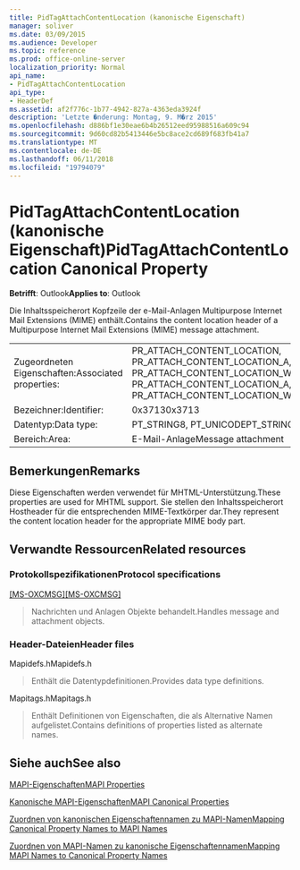 ```yaml
---
title: PidTagAttachContentLocation (kanonische Eigenschaft)
manager: soliver
ms.date: 03/09/2015
ms.audience: Developer
ms.topic: reference
ms.prod: office-online-server
localization_priority: Normal
api_name:
- PidTagAttachContentLocation
api_type:
- HeaderDef
ms.assetid: af2f776c-1b77-4942-827a-4363eda3924f
description: 'Letzte �nderung: Montag, 9. M�rz 2015'
ms.openlocfilehash: d886bf1e30eae6b4b26512eed95988516a609c94
ms.sourcegitcommit: 9d60cd82b5413446e5bc8ace2cd689f683fb41a7
ms.translationtype: MT
ms.contentlocale: de-DE
ms.lasthandoff: 06/11/2018
ms.locfileid: "19794079"
---
```

# <a name="pidtagattachcontentlocation-canonical-property"></a><span data-ttu-id="03ebf-103">PidTagAttachContentLocation (kanonische Eigenschaft)</span><span class="sxs-lookup"><span data-stu-id="03ebf-103">PidTagAttachContentLocation Canonical Property</span></span>

  
  
<span data-ttu-id="03ebf-104">**Betrifft**: Outlook</span><span class="sxs-lookup"><span data-stu-id="03ebf-104">**Applies to**: Outlook</span></span> 
  
<span data-ttu-id="03ebf-105">Die Inhaltsspeicherort Kopfzeile der e-Mail-Anlagen Multipurpose Internet Mail Extensions (MIME) enthält.</span><span class="sxs-lookup"><span data-stu-id="03ebf-105">Contains the content location header of a Multipurpose Internet Mail Extensions (MIME) message attachment.</span></span> 
  
|||
|:-----|:-----|
|<span data-ttu-id="03ebf-106">Zugeordneten Eigenschaften:</span><span class="sxs-lookup"><span data-stu-id="03ebf-106">Associated properties:</span></span>  <br/> |<span data-ttu-id="03ebf-107">PR_ATTACH_CONTENT_LOCATION, PR_ATTACH_CONTENT_LOCATION_A, PR_ATTACH_CONTENT_LOCATION_W</span><span class="sxs-lookup"><span data-stu-id="03ebf-107">PR_ATTACH_CONTENT_LOCATION, PR_ATTACH_CONTENT_LOCATION_A, PR_ATTACH_CONTENT_LOCATION_W</span></span>  <br/> |
|<span data-ttu-id="03ebf-108">Bezeichner:</span><span class="sxs-lookup"><span data-stu-id="03ebf-108">Identifier:</span></span>  <br/> |<span data-ttu-id="03ebf-109">0x3713</span><span class="sxs-lookup"><span data-stu-id="03ebf-109">0x3713</span></span>  <br/> |
|<span data-ttu-id="03ebf-110">Datentyp:</span><span class="sxs-lookup"><span data-stu-id="03ebf-110">Data type:</span></span>  <br/> |<span data-ttu-id="03ebf-111">PT_STRING8, PT_UNICODE</span><span class="sxs-lookup"><span data-stu-id="03ebf-111">PT_STRING8, PT_UNICODE</span></span>  <br/> |
|<span data-ttu-id="03ebf-112">Bereich:</span><span class="sxs-lookup"><span data-stu-id="03ebf-112">Area:</span></span>  <br/> |<span data-ttu-id="03ebf-113">E-Mail-Anlage</span><span class="sxs-lookup"><span data-stu-id="03ebf-113">Message attachment</span></span>  <br/> |
   
## <a name="remarks"></a><span data-ttu-id="03ebf-114">Bemerkungen</span><span class="sxs-lookup"><span data-stu-id="03ebf-114">Remarks</span></span>

<span data-ttu-id="03ebf-115">Diese Eigenschaften werden verwendet für MHTML-Unterstützung.</span><span class="sxs-lookup"><span data-stu-id="03ebf-115">These properties are used for MHTML support.</span></span> <span data-ttu-id="03ebf-116">Sie stellen den Inhaltsspeicherort Hostheader für die entsprechenden MIME-Textkörper dar.</span><span class="sxs-lookup"><span data-stu-id="03ebf-116">They represent the content location header for the appropriate MIME body part.</span></span> 
  
## <a name="related-resources"></a><span data-ttu-id="03ebf-117">Verwandte Ressourcen</span><span class="sxs-lookup"><span data-stu-id="03ebf-117">Related resources</span></span>

### <a name="protocol-specifications"></a><span data-ttu-id="03ebf-118">Protokollspezifikationen</span><span class="sxs-lookup"><span data-stu-id="03ebf-118">Protocol specifications</span></span>

<span data-ttu-id="03ebf-119">[[MS-OXCMSG]](http://msdn.microsoft.com/library/7fd7ec40-deec-4c06-9493-1bc06b349682%28Office.15%29.aspx)</span><span class="sxs-lookup"><span data-stu-id="03ebf-119">[[MS-OXCMSG]](http://msdn.microsoft.com/library/7fd7ec40-deec-4c06-9493-1bc06b349682%28Office.15%29.aspx)</span></span>
  
> <span data-ttu-id="03ebf-120">Nachrichten und Anlagen Objekte behandelt.</span><span class="sxs-lookup"><span data-stu-id="03ebf-120">Handles message and attachment objects.</span></span>
    
### <a name="header-files"></a><span data-ttu-id="03ebf-121">Header-Dateien</span><span class="sxs-lookup"><span data-stu-id="03ebf-121">Header files</span></span>

<span data-ttu-id="03ebf-122">Mapidefs.h</span><span class="sxs-lookup"><span data-stu-id="03ebf-122">Mapidefs.h</span></span>
  
> <span data-ttu-id="03ebf-123">Enthält die Datentypdefinitionen.</span><span class="sxs-lookup"><span data-stu-id="03ebf-123">Provides data type definitions.</span></span>
    
<span data-ttu-id="03ebf-124">Mapitags.h</span><span class="sxs-lookup"><span data-stu-id="03ebf-124">Mapitags.h</span></span>
  
> <span data-ttu-id="03ebf-125">Enthält Definitionen von Eigenschaften, die als Alternative Namen aufgelistet.</span><span class="sxs-lookup"><span data-stu-id="03ebf-125">Contains definitions of properties listed as alternate names.</span></span>
    
## <a name="see-also"></a><span data-ttu-id="03ebf-126">Siehe auch</span><span class="sxs-lookup"><span data-stu-id="03ebf-126">See also</span></span>



[<span data-ttu-id="03ebf-127">MAPI-Eigenschaften</span><span class="sxs-lookup"><span data-stu-id="03ebf-127">MAPI Properties</span></span>](mapi-properties.md)
  
[<span data-ttu-id="03ebf-128">Kanonische MAPI-Eigenschaften</span><span class="sxs-lookup"><span data-stu-id="03ebf-128">MAPI Canonical Properties</span></span>](mapi-canonical-properties.md)
  
[<span data-ttu-id="03ebf-129">Zuordnen von kanonischen Eigenschaftennamen zu MAPI-Namen</span><span class="sxs-lookup"><span data-stu-id="03ebf-129">Mapping Canonical Property Names to MAPI Names</span></span>](mapping-canonical-property-names-to-mapi-names.md)
  
[<span data-ttu-id="03ebf-130">Zuordnen von MAPI-Namen zu kanonische Eigenschaftennamen</span><span class="sxs-lookup"><span data-stu-id="03ebf-130">Mapping MAPI Names to Canonical Property Names</span></span>](mapping-mapi-names-to-canonical-property-names.md)

